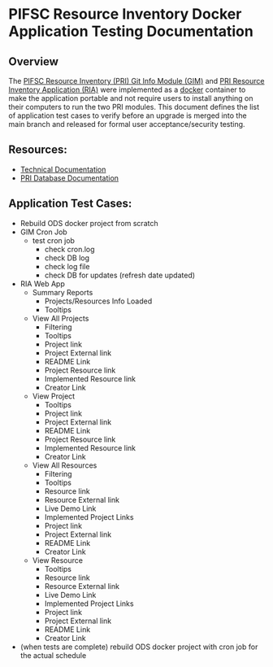 # PIFSC Resource Inventory Docker Application Testing Documentation

## Overview
The [PIFSC Resource Inventory (PRI) Git Info Module (GIM)](../GIM/docs/PIFSC%20Resource%20Inventory%20Git%20Info%20Module%20-%20Technical%20Documentation.md) and [PRI Resource Inventory Application (RIA)](../RIA/docs/PIFSC%20Resource%20Inventory%20Resource%20Inventory%20Application%20-%20Technical%20Documentation.md) were implemented as a [docker](https://www.docker.com/) container to make the application portable and not require users to install anything on their computers to run the two PRI modules.  This document defines the list of application test cases to verify before an upgrade is merged into the main branch and released for formal user acceptance/security testing.

## Resources:
-   [Technical Documentation](./PIFSC%20Resource%20Inventory%20Docker%20App%20-%20Technical%20Documentation.md)
-   [PRI Database Documentation](./PIFSC%20Resource%20Inventory%20Database%20Documentation.md)

## Application Test Cases:
-   Rebuild ODS docker project from scratch
-   GIM Cron Job
    -   test cron job
        -   check cron.log
        -   check DB log
        -   check log file
        -   check DB for updates (refresh date updated)
-   RIA Web App
    -   Summary Reports
        -   Projects/Resources Info Loaded
        -   Tooltips
    -   View All Projects
        -   Filtering 
        -   Tooltips
        -   Project link
        -   Project External link
        -   README Link
        -   Project Resource link
        -   Implemented Resource link
        -   Creator Link
    -   View Project
        -   Tooltips
        -   Project link
        -   Project External link
        -   README Link
        -   Project Resource link
        -   Implemented Resource link
        -   Creator Link
    -   View All Resources
        -   Filtering 
        -   Tooltips
        -   Resource link
        -   Resource External link
        -   Live Demo Link
        -   Implemented Project Links
        -   Project link
        -   Project External link
        -   README Link
        -   Creator Link
    -   View Resource
        -   Tooltips
        -   Resource link
        -   Resource External link
        -   Live Demo Link
        -   Implemented Project Links
        -   Project link
        -   Project External link
        -   README Link
        -   Creator Link
-   (when tests are complete) rebuild ODS docker project with cron job for the actual schedule